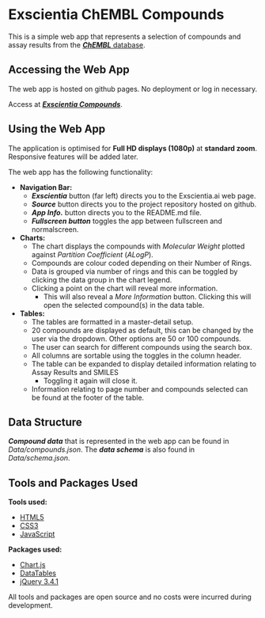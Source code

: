 # Exscientia ChEMBL Compounds 

This is a simple web app that represents a selection of compounds and assay results from the [***ChEMBL*** database](https://www.ebi.ac.uk/chembl/).


## Accessing the Web App

The web app is hosted on github pages. No deployment or log in necessary. 

Access at [***Exscientia Compounds***](https://frstewart.github.io).


## Using the Web App

The application is optimised for **Full HD displays (1080p)** at **standard zoom**. Responsive features will be added later.

The web app has the following functionality:
- **Navigation Bar:**
  - ***Exscientia*** button (far left) directs you to the Exscientia.ai web page.
  - ***Source*** button directs you to the project repository hosted on github.
  - ***App Info.*** button directs you to the README.md file.
  - ***Fullscreen button*** toggles the app between fullscreen and normalscreen.
- **Charts:**
  - The chart displays the compounds with _Molecular Weight_ plotted against _Partition Coefficient_ (_ALogP_).
  - Compounds are colour coded depending on their Number of Rings.
  - Data is grouped via number of rings and this can be toggled by clicking the data group in the chart legend.
  - Clicking a point on the chart will reveal more information. 
    -   This will also reveal a _More Information_ button. Clicking this will open the selected compound(s) in the data table.
- **Tables:**
  - The tables are formatted in a master-detail setup.
  - 20 compounds are displayed as default, this can be changed by the user via the dropdown. Other options are 50 or 100 compounds.
  - The user can search for different compounds using the search box.
  - All columns are sortable using the toggles in the column header.
  - The table can be expanded to display detailed information relating to Assay Results and SMILES
    - Toggling it again will close it.
  - Information relating to page number and compounds selected can be found at the footer of the table.


## Data Structure

***Compound data*** that is represented in the web app can be found in _Data/compounds.json_.
The ***data schema*** is also found in _Data/schema.json_.


## Tools and Packages Used

**Tools used:**
- [HTML5](https://en.wikipedia.org/wiki/HTML5)
- [CSS3](https://en.wikipedia.org/wiki/Cascading_Style_Sheets)
- [JavaScript](https://en.wikipedia.org/wiki/JavaScript)

**Packages used:**
- [Chart.js](https://www.chartjs.org/)
- [DataTables](https://datatables.net/)
- [jQuery 3.4.1](https://jquery.com/)

All tools and packages are open source and no costs were incurred during development.

